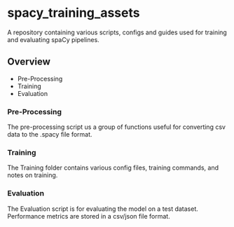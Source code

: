 # spacy_training_assets
A repository containing various scripts, configs and guides used for training and evaluating spaCy pipelines.

## Overview

* Pre-Processing
* Training
* Evaluation

### Pre-Processing

The pre-processing script us a group of functions useful for converting csv data to the .spacy file format.

### Training

The Training folder contains various config files, training commands, and notes on training.

### Evaluation

The Evaluation script is for evaluating the model on a test dataset. Performance metrics are stored in a csv/json file format.